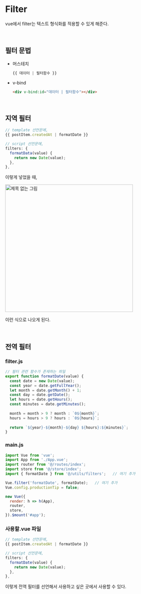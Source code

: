 # Filter

vue에서 filter는 텍스트 형식화를 적용할 수 있게 해준다.

<br/>

## 필터 문법

- 머스테치

  ```js
  {{ 데이터 | 필터함수 }}
  ```

- v-bind

  ```html
  <div v-bind:id="데이터 | 필터함수"></div>
  ```

<br/>

## 지역 필터

```jsx
// template 선언문에,
{{ postItem.createdAt | formatDate }}

// script 선언문에,
filters: {
  formatData(value) {
    return new Date(value);
  },
},
```

이렇게 넣었을 때,

<img width="408" alt="제목 없는 그림" src="https://user-images.githubusercontent.com/59427983/111904305-93d08100-8a89-11eb-9607-9f21979391ae.png">

이런 식으로 나오게 된다.

<br/>

## 전역 필터

### filter.js

```js
// 필터 관련 함수가 존재하는 파일
export function formatDate(value) {
  const date = new Date(value);
  const year = date.getFullYear();
  let month = date.getMonth() + 1;
  const day = date.getDate();
  let hours = date.getHours();
  const minutes = date.getMinutes();
  
  month = month > 9 ? month : `0${month}`;
  hours = hours > 9 ? hours : `0${hours}`;
  
  return `${year}-${month}-${day} ${hours}:${minutes}`;
}
```

### main.js

```js
import Vue from 'vue';
import App from './App.vue';
import router from '@/routes/index';
import store from '@/store/index';
import { formatDate } from '@/utils/filters';   // 여기 추가

Vue.filter('formatDate', formatDate);   // 여기 추가
Vue.config.productionTip = false;

new Vue({
  render: h => h(App),
  router,
  store,
}).$mount('#app');
```

### 사용할.vue 파일

```js
// template 선언문에,
{{ postItem.createdAt | formatDate }}

// script 선언문에,
filters: {
  formatDate(value) {
    return new Date(value);
  },
},
```

이렇게 전역 필터를 선언해서 사용하고 싶은 곳에서 사용할 수 있다.
